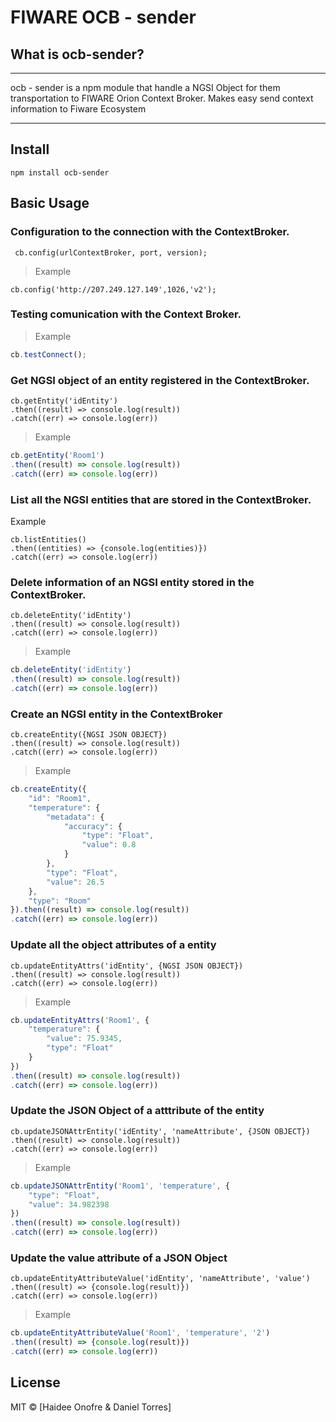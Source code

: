 # FIWARE OCB - sender

## What is ocb-sender?
***
ocb - sender is a npm module that handle a NGSI Object for them transportation to FIWARE Orion Context Broker. Makes easy send context information to Fiware Ecosystem
***
## Install

```
npm install ocb-sender
```
## Basic Usage

### Configuration to the connection with the ContextBroker.

```
 cb.config(urlContextBroker, port, version);
 ```
> Example
```
cb.config('http://207.249.127.149',1026,'v2'); 
```
### Testing comunication with the Context Broker.
> Example
```js
cb.testConnect();
```
###  Get NGSI object of an entity registered in the ContextBroker.
```
cb.getEntity('idEntity')
.then((result) => console.log(result))
.catch((err) => console.log(err))
```
> Example
```js
cb.getEntity('Room1')
.then((result) => console.log(result))
.catch((err) => console.log(err))
```
### List all the NGSI entities that are stored in the ContextBroker.
 Example
 ```
cb.listEntities()
.then((entities) => {console.log(entities)})
.catch((err) => console.log(err))
```
### Delete information of an NGSI entity stored in the ContextBroker.
```
cb.deleteEntity('idEntity')
.then((result) => console.log(result))
.catch((err) => console.log(err))
```
> Example 
```js
cb.deleteEntity('idEntity')
.then((result) => console.log(result))
.catch((err) => console.log(err))
```
### Create an NGSI entity in the ContextBroker
```
cb.createEntity({NGSI JSON OBJECT})
.then((result) => console.log(result))
.catch((err) => console.log(err))
```
> Example
```js
cb.createEntity({
    "id": "Room1",
    "temperature": {
        "metadata": {
            "accuracy": {
                "type": "Float",
                "value": 0.8
            }
        },
        "type": "Float",
        "value": 26.5
    },
    "type": "Room"
}).then((result) => console.log(result))
.catch((err) => console.log(err))
```
###  Update all the object attributes of a entity 
```
cb.updateEntityAttrs('idEntity', {NGSI JSON OBJECT})
.then((result) => console.log(result))
.catch((err) => console.log(err))
```
> Example 
```js
cb.updateEntityAttrs('Room1', { 
    "temperature": {
        "value": 75.9345,
        "type": "Float"
    }
})
.then((result) => console.log(result))
.catch((err) => console.log(err))
```
###  Update the JSON Object of a atttribute of the entity
```
cb.updateJSONAttrEntity('idEntity', 'nameAttribute', {JSON OBJECT})
.then((result) => console.log(result))
.catch((err) => console.log(err))
```
> Example
```js
cb.updateJSONAttrEntity('Room1', 'temperature', {
    "type": "Float",
    "value": 34.982398
})
.then((result) => console.log(result))
.catch((err) => console.log(err))
```
###  Update the value attribute  of a JSON Object
```
cb.updateEntityAttributeValue('idEntity', 'nameAttribute', 'value')
.then((result) => {console.log(result)})
.catch((err) => console.log(err))
```
> Example
```js
cb.updateEntityAttributeValue('Room1', 'temperature', '2')
.then((result) => {console.log(result)})
.catch((err) => console.log(err))
```
## License

MIT © [Haidee Onofre & Daniel Torres]



